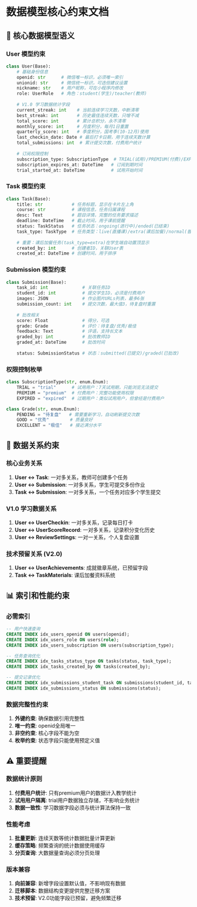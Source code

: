 # 数据模型核心约束文档

## 🎯 核心数据模型语义

### User 模型约束
```python
class User(Base):
    # 基础身份信息
    openid: str      # 微信唯一标识，必须唯一索引
    unionid: str     # 微信统一标识，可选但建议设置
    nickname: str    # 用户昵称，可在小程序内修改
    role: UserRole   # 角色：student(学生)/teacher(教师)
    
    # V1.0 学习数据统计字段
    current_streak: int    # 当前连续学习天数，中断清零
    best_streak: int       # 历史最佳连续天数，只增不减
    total_score: int       # 累计总积分，永不清零
    monthly_score: int     # 月度积分，每月1日重置
    quarterly_score: int   # 季度积分，国考季(10-12月)使用
    last_checkin_date: Date # 最后打卡日期，用于连续天数计算
    total_submissions: int  # 累计提交次数，付费用户统计
    
    # 订阅权限控制
    subscription_type: SubscriptionType  # TRIAL(试用)/PREMIUM(付费)/EXPIRED(过期)
    subscription_expires_at: DateTime   # 订阅到期时间
    trial_started_at: DateTime          # 试用开始时间
```

### Task 模型约束
```python
class Task(Base):
    title: str           # 任务标题，显示在卡片左上角
    course: str          # 课程信息，任务归属课程
    desc: Text           # 题目详情，完整的任务要求描述
    deadline: DateTime   # 截止时间，用于课前提醒
    status: TaskStatus   # 任务状态：ongoing(进行中)/ended(已结束)
    task_type: TaskType  # 任务类型：live(直播课)/extra(课后加餐)/normal(普通)
    
    # 重要：课后加餐任务(task_type=extra)在学生端自动置顶显示
    created_by: int      # 创建者ID，关联User表
    created_at: DateTime # 创建时间，用于排序
```

### Submission 模型约束  
```python
class Submission(Base):
    task_id: int             # 关联任务ID
    student_id: int          # 提交学生ID，必须是付费用户
    images: JSON             # 作业图片URLs列表，最多6张
    submission_count: int    # 提交次数，最大值3，待复盘时重置
    
    # 批改相关
    score: Float             # 得分，可选
    grade: Grade             # 评价：待复盘/优秀/极佳
    feedback: Text           # 评语，支持长文本
    graded_by: int           # 批改教师ID
    graded_at: DateTime      # 批改时间
    
    status: SubmissionStatus # 状态：submitted(已提交)/graded(已批改)
```

### 权限控制枚举
```python
class SubscriptionType(str, enum.Enum):
    TRIAL = "trial"      # 试用用户：7天试用期，只能浏览无法提交
    PREMIUM = "premium"  # 付费用户：完整功能使用权限
    EXPIRED = "expired"  # 过期用户：类似试用用户，但曾经是付费用户

class Grade(str, enum.Enum):
    PENDING = "待复盘"   # 需要重新学习，自动刷新提交次数
    GOOD = "优秀"        # 质量良好
    EXCELLENT = "极佳"   # 接近满分水平
```

## 🔧 数据关系约束

### 核心业务关系
1. **User ↔ Task**: 一对多关系，教师可创建多个任务
2. **User ↔ Submission**: 一对多关系，学生可提交多份作业
3. **Task ↔ Submission**: 一对多关系，一个任务对应多个学生提交

### V1.0 学习数据关系
1. **User ↔ UserCheckin**: 一对多关系，记录每日打卡
2. **User ↔ UserScoreRecord**: 一对多关系，记录积分变化历史
3. **User ↔ ReviewSettings**: 一对一关系，个人复盘设置

### 技术预留关系 (V2.0)
1. **User ↔ UserAchievements**: 成就徽章系统，已预留字段
2. **Task ↔ TaskMaterials**: 课后加餐资料系统

## 📊 索引和性能约束

### 必需索引
```sql
-- 用户快速查询
CREATE INDEX idx_users_openid ON users(openid);
CREATE INDEX idx_users_role ON users(role);
CREATE INDEX idx_users_subscription ON users(subscription_type);

-- 任务查询优化
CREATE INDEX idx_tasks_status_type ON tasks(status, task_type);
CREATE INDEX idx_tasks_created_by ON tasks(created_by);

-- 提交记录优化
CREATE INDEX idx_submissions_student_task ON submissions(student_id, task_id);
CREATE INDEX idx_submissions_status ON submissions(status);
```

### 数据完整性约束
1. **外键约束**: 确保数据引用完整性
2. **唯一约束**: openid全局唯一
3. **非空约束**: 核心字段不能为空
4. **枚举约束**: 状态字段只能使用预定义值

## ⚠️ 重要提醒

### 数据统计原则
1. **付费用户统计**: 只有premium用户的数据计入教学统计
2. **试用用户隔离**: trial用户数据独立存储，不影响业务统计  
3. **数据一致性**: 学习数据字段必须与统计算法保持一致

### 性能考虑
1. **批量更新**: 连续天数等统计数据批量计算更新
2. **缓存策略**: 频繁查询的统计数据使用缓存
3. **分页查询**: 大数据量查询必须分页处理

### 版本兼容
1. **向前兼容**: 新增字段设置默认值，不影响现有数据
2. **迁移脚本**: 数据结构变更提供完整迁移方案
3. **技术预留**: V2.0功能字段已预留，避免频繁迁移